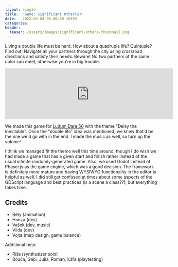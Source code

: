 ```yaml
---
layout: single
title:  "Game: Significant Other(s)"
date:   2022-04-04 05:00:00 +0100
categories:
header:
  teaser: /assets/images/significant-others-thumbnail.png
---
```


Living a double life must be hard. How about a quadruple life? Quintuple? Find out! Navigate all your partners through the city using crossroad directions and satisfy their needs. Beware! No two partners of the same color can meet, otherwise you're in big trouble.

<iframe src="https://itch.io/embed/1472021" height="167" width="552" frameborder="0"><a href="https://allemansratten.itch.io/sos">Play it here.</a></iframe>

We made this game for [Ludum Dare 50](https://ldjam.com/events/ludum-dare/50/significant-others) with the theme "Delay the inevitable". Once the "double life" idea was mentioned, we knew that'd be the one we'd go with in the end. I made the music as well, so turn up the volume!

I think we managed fit the theme well this time around, though I do wish we had made a game that has a given start and finish rather instead of the usual infinite randomly-generated game. Also, we used Godot instead of Phaser.js as the game engine, which was a good decision. The framework is definitely more mature and having WYSIWYG functionality in the editor is helpful as well. I did still get confused at times about some aspects of the GDScript language and best practices (is a scene a class??), but everything takes time.

## Credits

- Bety (animation)
- Honza (dev)
- Vašek (dev, music)
- Vilda (dev)
- Vojta (map design, game balance)

Additional help:
- Ríša (synthesizer solo)
- Bouča, Gabi, Julia, Roman, Káťa (playtesting)
